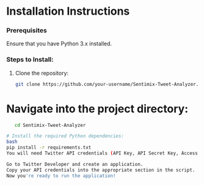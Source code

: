 # Installation Instructions

### Prerequisites
Ensure that you have Python 3.x installed.

### Steps to Install:
1. Clone the repository:
   ```bash
   git clone https://github.com/your-username/Sentimix-Tweet-Analyzer.git
   
# Navigate into the project directory:

   ```bash
      cd Sentimix-Tweet-Analyzer

# Install the required Python dependencies:
bash
pip install -r requirements.txt
You will need Twitter API credentials (API Key, API Secret Key, Access Token, Access Token Secret). Follow these steps to get your credentials:

Go to Twitter Developer and create an application.
Copy your API credentials into the appropriate section in the script.
Now you're ready to run the application!
